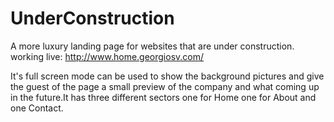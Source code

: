 # UnderConstruction
A more luxury landing page for websites  that are under construction.
working live: http://www.home.georgiosv.com/

It's full screen mode can be
used to show the background pictures  and give the guest of the page a small preview of the company 
and what coming up in the future.It has three different sectors one for Home one for About and one 
Contact.
